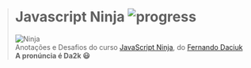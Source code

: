 ># **Javascript Ninja** ![progress](http://progressed.io/bar/80?title=completed "progress")
> ![Ninja](https://udemy-images.udemy.com/course/750x422/1209500_0fd7.jpg)  
> Anotações e Desafios do curso [JavaScript Ninja](https://www.udemy.com/curso-javascript-ninja/), do [Fernando Daciuk](https://github.com/fdaciuk) **A pronúncia é Da2k :smiley:**



